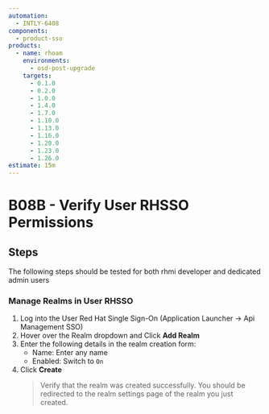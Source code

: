 ```yaml
---
automation:
  - INTLY-6408
components:
  - product-sso
products:
  - name: rhoam
    environments:
      - osd-post-upgrade
    targets:
      - 0.1.0
      - 0.2.0
      - 1.0.0
      - 1.4.0
      - 1.7.0
      - 1.10.0
      - 1.13.0
      - 1.16.0
      - 1.20.0
      - 1.23.0
      - 1.26.0
estimate: 15m
---
```


# B08B - Verify User RHSSO Permissions

## Steps

The following steps should be tested for both rhmi developer and dedicated admin users

### Manage Realms in User RHSSO

1. Log into the User Red Hat Single Sign-On (Application Launcher -> Api Management SSO)
2. Hover over the Realm dropdown and Click **Add Realm**
3. Enter the following details in the realm creation form:
   - Name: Enter any name
   - Enabled: Switch to `On`
4. Click **Create**
   > Verify that the realm was created successfully. You should be redirected to the realm settings page of the realm you just created.
